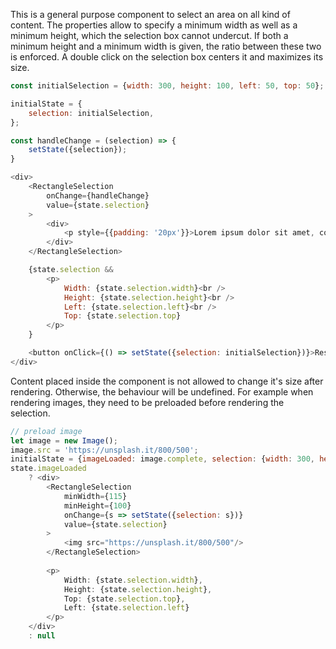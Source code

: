This is a general purpose component to select an area on all kind of content. The properties allow to specify a minimum
width as well as a minimum height, which the selection box cannot undercut. If both a minimum height and a minimum width
is given, the ratio between these two is enforced. A double click on the selection box centers it and maximizes its
size.

```javascript
const initialSelection = {width: 300, height: 100, left: 50, top: 50};

initialState = {
    selection: initialSelection,
};

const handleChange = (selection) => {
    setState({selection});
}

<div>
    <RectangleSelection
        onChange={handleChange}
        value={state.selection}
    >
        <div>
            <p style={{padding: '20px'}}>Lorem ipsum dolor sit amet, consetetur sadipscing elitr, sed diam nonumy eirmod tempor invidunt ut labore et dolore magna aliquyam erat, sed diam voluptua. At vero eos et accusam et justo duo dolores et ea rebum. Stet clita kasd gubergren, no sea takimata sanctus est Lorem ipsum dolor sit amet. Lorem ipsum dolor sit amet, consetetur sadipscing elitr, sed diam nonumy eirmod tempor invidunt ut labore et dolore magna aliquyam erat, sed diam voluptua. At vero eos et accusam et justo duo dolores et ea rebum. Stet clita kasd gubergren, no sea takimata sanctus est Lorem ipsum dolor sit amet.</p>
        </div>
    </RectangleSelection>

    {state.selection &&
        <p>
            Width: {state.selection.width}<br />
            Height: {state.selection.height}<br />
            Left: {state.selection.left}<br />
            Top: {state.selection.top}
        </p>
    }

    <button onClick={() => setState({selection: initialSelection})}>Reset to initial value</button>
</div>
```

Content placed inside the component is not allowed to change it's size after rendering.  Otherwise, the behaviour will
be undefined. For example when rendering images, they need to be preloaded before rendering the selection.

```javascript
// preload image
let image = new Image();
image.src = 'https://unsplash.it/800/500';
initialState = {imageLoaded: image.complete, selection: {width: 300, height: 50, top: 10, left: 50}};
state.imageLoaded
    ? <div>
        <RectangleSelection
            minWidth={115}
            minHeight={100}
            onChange={s => setState({selection: s})}
            value={state.selection}
        >
            <img src="https://unsplash.it/800/500"/>
        </RectangleSelection>
        
        <p>
            Width: {state.selection.width}, 
            Height: {state.selection.height}, 
            Top: {state.selection.top}, 
            Left: {state.selection.left}
        </p>
    </div>
    : null
```
